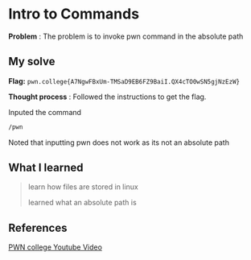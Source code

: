 # Intro to Commands 

**Problem** : The problem is to invoke pwn command in the absolute path 
## My solve

**Flag:** `pwn.college{A7NgwFBxUm-TMSaD9EB6FZ9BaiI.QX4cTO0wSN5gjNzEzW}`

**Thought process** :   Followed the instructions to get the flag.

Inputed the command
```bash
/pwn
```
Noted that inputting pwn does not work as its not  an absolute path

## What I learned
> learn how files are stored in linux
>
> 
> learned what an absolute path is
> 

## References 
[PWN college Youtube Video](https://youtu.be/b67Jq6IZ3U8?list=PL-ymxv0nOtqqRAz1x90vxNbhmSkeYxHVC)
